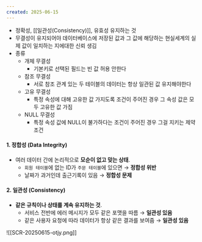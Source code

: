 ```yaml
---
created: 2025-06-15
---
```

- 정확성, [[일관성(Consistency)]], 유효성 유지하는 것 
- 무결성이 유지되어야 데이터베이스에 저장된 값과 그 값에 해당하는 현실세계의 실제 값이 일치하는 지에대한 신뢰 생김
- 종류
	- 개체 무결성
		- 기본키로 선택된 필드는 빈 값 허용 안한다
	- 참조 무결성
		- 서로 참조 관계 있는 두 테이블의 데이터는 항상 일관된 값 유지해야한다
	- 고유 무결성
		- 특정 속성에 대해 고유한 값 가지도록 조건이 주어진 경우 그 속성 값은 모두 고유한 값 가짐
	- NULL 무결성
		- 특정 속성 값에 NULL이 불가하다는 조건이 주어진 경우 그걸 지키는 제약 조건

#### 1. **정합성 (Data Integrity)**

- 여러 데이터 간에 논리적으로 **모순이 없고 맞는 상태**.
    - `회원 테이블`에 없는 ID가 `주문 테이블`에 있으면 → **정합성 위반**
    - 날짜가 과거인데 출근기록이 있음 → **정합성 문제**
        

#### 2. **일관성 (Consistency)**

- **같은 규칙이나 상태를 계속 유지하는 것**.
    - 서비스 전반에 에러 메시지가 모두 같은 포맷을 따름 → **일관성 있음**
    - 같은 사용자 요청에 따라 데이터가 항상 같은 결과를 보여줌 → **일관성 있음**

![[SCR-20250615-otjy.png]]